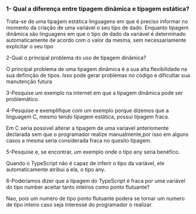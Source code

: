 ### 1- Qual a diferença entre tipagem dinâmica e tipagem estática?

Trata-se de uma tipagem estática linguagens em que é preciso informar no momento da criação de uma variável o seu tipo de dado.
Enquanto tipagem dinâmica são linguagens em que o tipo de dado da variável é determinado automaticamente de acordo com o valor da mesma,
sem necessariamente explicitar o seu tipo

2-Qual o principal problema do uso de tipagem dinâmica?

O principal problema de uma tipagem dinâmica é a sua alta flexibilidade na sua definição de tipos.
Isso pode gerar problemas no código e dificultar sua manutenção futura

3-Pesquise um exemplo na internet em que a tipagem dinâmica pode ser problemático.


4-Pesquise e exemplifique com um exemplo porque dizemos que a linguagem C, mesmo tendo tipagem estática, possui tipagem fraca.

Em C seria possivel alterar a tipagem de uma variavel anteriomente declarada sem que o programador realize manualmente,por isso em alguns casos a mesma seria considerada fraca no quesito tipagem.

5-Pesquise e, se encontrar, um exemplo onde o tipo any seria benéfico.

Quando o TypeScript não é capaz de inferir o tipo da variável, ele automaticamente atribui a ela, o tipo any.

6-Poderíamos dizer que a tipagem do TypeScript é fraca por uma variável do tipo number aceitar tanto inteiros como ponto flutuante?

Nao, pois um numero de tipo ponto flutuante podera se tornar um numero de tipo inteiro caso seja interesse do programador o realizar.
